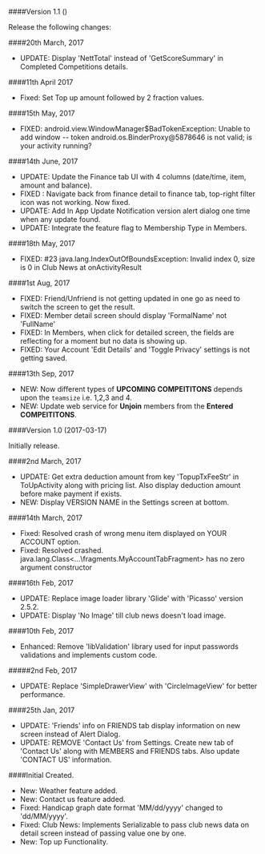 ####Version 1.1 ()

 Release the following changes:
 
 ####20th March, 2017
 - UPDATE: Display 'NettTotal' instead of 'GetScoreSummary' in Completed Competitions details.
 
 ####11th April 2017
 - Fixed: Set Top up amount followed by 2 fraction values.
 
 ####15th May, 2017
 - FIXED: android.view.WindowManager$BadTokenException: Unable to add window -- token android.os.BinderProxy@5878646 is not valid; is your activity running?
 
 ####14th June, 2017
   - UPDATE: Update the Finance tab UI with 4 columns (date/time, item, amount and balance).
   - FIXED : Navigate back from finance detail to finance tab, top-right filter icon was not working. Now fixed.
   - UPDATE: Add In App Update Notification version alert dialog one time when any update found.
   - UPDATE: Integrate the feature flag to Membership Type in Members.

 ####18th May, 2017
   - FIXED: #23 java.lang.IndexOutOfBoundsException: Invalid index 0, size is 0 in Club News at onActivityResult

 ####1st Aug, 2017
   - FIXED: Friend/Unfriend is not getting updated in one go as need to switch the screen to get the result.
   - FIXED: Member detail screen should display 'FormalName' not 'FullName'
   - FIXED: In Members, when click for detailed screen, the fields are reflecting for a moment but no data is showing up.
   - FIXED: Your Account 'Edit Details' and 'Toggle Privacy' settings is not getting saved.

 ####13th Sep, 2017
   - NEW: Now different types of <B>UPCOMING COMPEITITONS</B> depends upon the ```teamsize``` i.e. 1,2,3 and 4.
   - NEW: Update web service for <B>Unjoin</B> members from the <B>Entered COMPEITITONS</B>.

####Version 1.0 (2017-03-17)

   Initially release.

   ####2nd March, 2017
   - UPDATE: Get extra deduction amount from key 'TopupTxFeeStr' in ToUpActivity along with pricing list. Also display deduction amount before make payment if exists.
   - NEW: Display VERSION NAME in the Settings screen at bottom.

   ####14th March, 2017
   - Fixed: Resolved crash of wrong menu item displayed on YOUR ACCOUNT option.
   - Fixed: Resolved crashed. java.lang.Class<...\fragments.MyAccountTabFragment> has no zero argument constructor

   ####16th Feb, 2017
   - UPDATE: Replace image loader library 'Glide' with 'Picasso' version 2.5.2.
   - UPDATE: Display 'No Image' till club news doesn't load image.

   ####10th Feb, 2017
   - Enhanced: Remove 'libValidation' library used for input passwords validations and implements custom code.

   #####2nd Feb, 2017
   - UPDATE: Replace 'SimpleDrawerView' with 'CircleImageView' for better performance.

   ####25th Jan, 2017
   - UPDATE: 'Friends' info on FRIENDS tab display information on new screen instead of Alert Dialog.
   - UPDATE: REMOVE 'Contact Us' from Settings. Create new tab of 'Contact Us' along with MEMBERS and FRIENDS tabs. Also update 'CONTACT US' information.

####Initial Created.

   - New: Weather feature added.
   - New: Contact us feature added.
   - Fixed: Handicap graph date format 'MM/dd/yyyy' changed to 'dd/MM/yyyy'.
   - Fixed: Club News: Implements Serializable to pass club news data on detail screen instead of passing value one by one.
   - New:  Top up Functionality.
